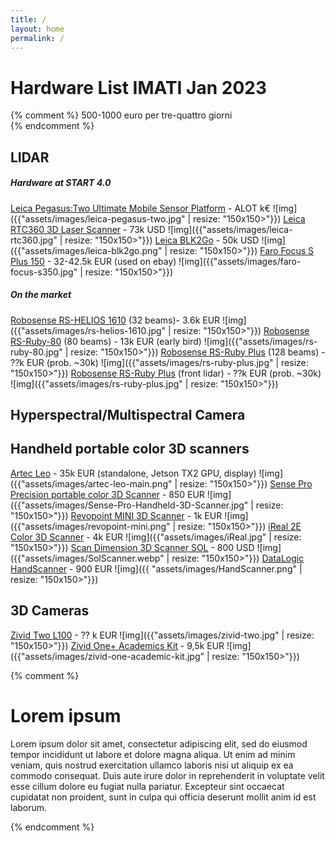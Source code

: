 ```yaml
---
title: /
layout: home
permalink: /
---
```



# Hardware List IMATI Jan 2023

{% comment %}
500-1000 euro per tre-quattro giorni <br>
{% endcomment %}

## LIDAR 

##### Hardware at START 4.0

[Leica Pegasus:Two Ultimate ](https://leica-geosystems.com/products/mobile-mapping-systems/capture-platforms/leica-pegasus_two-ultimate)[Mobile Sensor Platform](https://www.youtube.com/watch?v=llmEmsEBY1E) - ALOT k€ ![img]({{"assets/images/leica-pegasus-two.jpg" | resize: "150x150>"}})
[Leica RTC360 3D Laser Scanner](https://leica-geosystems.com/it-it/products/laser-scanners/scanners/leica-rtc360) - 73k USD ![img]({{"assets/images/leica-rtc360.jpg" | resize: "150x150>"}})
[Leica BLK2Go](https://shop.leica-geosystems.com/leica-blk/blk2go) - 50k USD ![img]({{"assets/images/leica-blk2go.png" | resize: "150x150>"}})
[Faro Focus S Plus 150](https://www.geoinstruments.it/prodotto/scanner/faro-focus-s-plus-150/) - 32-42.5k EUR (used on ebay) ![img]({{"assets/images/faro-focus-s350.jpg" | resize: "150x150>"}})


##### On the market

[Robosense RS-HELIOS 1610](https://www.roscomponents.com/en/lidar-laser-scanner/344-rs-helios-1610.html) (32 beams)- 3.6k EUR ![img]({{"assets/images/rs-helios-1610.jpg" | resize: "150x150>"}})
[Robosense RS-Ruby-80](https://www.roscomponents.com/en/lidar-laser-scanner/343-rs-ruby-80.html) (80 beams) - 13k EUR (early bird) ![img]({{"assets/images/rs-ruby-80.jpg" | resize: "150x150>"}})
[Robosense RS-Ruby Plus](https://www.roscomponents.com/en/lidar-laser-scanner/342-rs-ruby-plus.html) (128 beams) - ??k EUR (prob. ~30k) ![img]({{"assets/images/rs-ruby-plus.jpg" | resize: "150x150>"}})
[Robosense RS-Ruby Plus](https://www.roscomponents.com/en/lidar-laser-scanner/268-rs-lidar-m1.html) (front lidar) - ??k EUR (prob. ~30k) ![img]({{"assets/images/rs-ruby-plus.jpg" | resize: "150x150>"}})


## Hyperspectral/Multispectral Camera



## Handheld portable color 3D scanners

[Artec Leo](https://www.artec3d.com/portable-3d-scanners/artec-leo?utm_source=google&utm_medium=cpc&utm_campaign=2030888541&utm_term=%2Bartec%20%2Bleo||kwd-395780633250&utm_content=71494264683||&keyword=%2Bartec%20%2Bleo&gclid=CjwKCAiAioifBhAXEiwApzCztveeRmxcmvEUlqaZ0egdpZo85g1FgZQ2lK7kZOFS42FUe0A-twCZ6BoCM-sQAvD_BwE) - 35k EUR (standalone, Jetson TX2 GPU, display) ![img]({{"assets/images/artec-leo-main.png" | resize: "150x150>"}})
[Sense Pro Precision portable color 3D Scanner](https://it.aliexpress.com/item/1005004132062001.html?gatewayAdapt=glo2ita) - 850 EUR ![img]({{"assets/images/Sense-Pro-Handheld-3D-Scanner.jpg" | resize: "150x150>"}})
[Revopoint MINI 3D Scanner](https://shop.revopoint3d.com/products/revopoint-mini-blue-light-3d-scanner?variant=43464479277291) - 1k EUR ![img]({{"assets/images/revopoint-mini.png" | resize: "150x150>"}})
[iReal 2E Color 3D Scanner](https://www.3d-scantech.com/product/ireal-2e-color-3d-scanner/) - 4k EUR ![img]({{"assets/images/iReal.jpg" | resize: "150x150>"}})
[Scan Dimension 3D Scanner SOL](https://it.scandimension.com/products/sol-3d-scanner) - 800 USD ![img]({{"assets/images/SolScanner.webp" | resize: "150x150>"}})
[DataLogic HandScanner](https://www.datalogic.com/ita/retail-industria-manifatturiera-trasporti-e-logistica-sanita/scanner-barcode-manuali/handscanner-pd-886.html) - 900 EUR ![img]({{ "assets/images/HandScanner.png" | resize: "150x150>"}})


## 3D Cameras

[Zivid Two L100](https://www.zivid.com/zivid-two-l100) - ?? k EUR ![img]({{"assets/images/zivid-two.jpg" | resize: "150x150>"}})
[Zivid One+ Academics Kit](https://shop.zivid.com/products/zivid-one-academics-kit) - 9,5k EUR ![img]({{"assets/images/zivid-one-academic-kit.jpg" | resize: "150x150>"}})



{% comment %}
# Lorem ipsum

Lorem ipsum dolor sit amet, consectetur adipiscing elit, sed do eiusmod tempor incididunt ut labore et dolore magna aliqua. Ut enim ad minim veniam, quis nostrud exercitation ullamco laboris nisi ut aliquip ex ea commodo consequat. Duis aute irure dolor in reprehenderit in voluptate velit esse cillum dolore eu fugiat nulla pariatur. Excepteur sint occaecat cupidatat non proident, sunt in culpa qui officia deserunt mollit anim id est laborum.

{% endcomment %}
